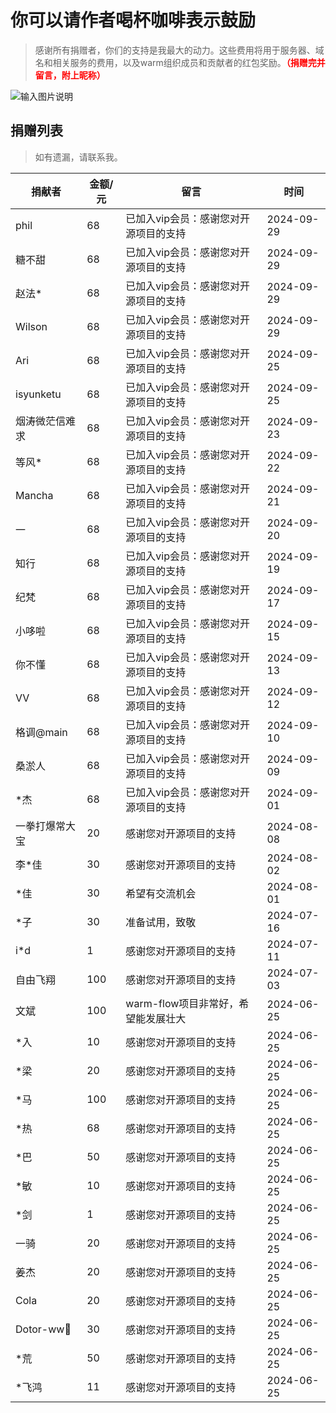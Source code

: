 # 你可以请作者喝杯咖啡表示鼓励
> 感谢所有捐赠者，你们的支持是我最大的动力。这些费用将用于服务器、域名和相关服务的费用，以及warm组织成员和贡献者的红包奖励。**<font color="red">（捐赠完并留言，附上昵称）</font>**

![输入图片说明](https://foruda.gitee.com/images/1697770422557390406/7efa04d6_2218307.png "屏幕截图")

## 捐赠列表

> 如有遗漏，请联系我。


| **捐献者**    | **金额/元** | **留言**                 | **时间**     |
|------------|----------|------------------------|------------|
| phil        | 68       | 已加入vip会员：感谢您对开源项目的支持   | 2024-09-29 |
| 糖不甜        | 68       | 已加入vip会员：感谢您对开源项目的支持   | 2024-09-29 |
| 赵法*        | 68       | 已加入vip会员：感谢您对开源项目的支持   | 2024-09-29 |
| Wilson       | 68       | 已加入vip会员：感谢您对开源项目的支持   | 2024-09-29 |
| Ari        | 68       | 已加入vip会员：感谢您对开源项目的支持   | 2024-09-25 |
| isyunketu       | 68       | 已加入vip会员：感谢您对开源项目的支持   | 2024-09-25 |
| 烟涛微茫信难求   | 68       | 已加入vip会员：感谢您对开源项目的支持   | 2024-09-23 |
| 等风*        | 68       | 已加入vip会员：感谢您对开源项目的支持   | 2024-09-22 |
| Mancha     | 68       | 已加入vip会员：感谢您对开源项目的支持  | 2024-09-21 |
| 一         | 68       | 已加入vip会员：感谢您对开源项目的支持  | 2024-09-20 |
| 知行         | 68       | 已加入vip会员：感谢您对开源项目的支持  | 2024-09-19 |
| 纪梵         | 68       | 已加入vip会员：感谢您对开源项目的支持  | 2024-09-17 |
| 小哆啦        | 68       | 已加入vip会员：感谢您对开源项目的支持  | 2024-09-15 |
| 你不懂        | 68       | 已加入vip会员：感谢您对开源项目的支持  | 2024-09-13 |
| VV         | 68       | 已加入vip会员：感谢您对开源项目的支持  | 2024-09-12 |
| 格调@main       | 68       | 已加入vip会员：感谢您对开源项目的支持  | 2024-09-10 |
| 桑淤人        | 68       | 已加入vip会员：感谢您对开源项目的支持  | 2024-09-09 |
| *杰         | 68       | 已加入vip会员：感谢您对开源项目的支持  | 2024-09-01 |
| 一拳打爆常大宝    | 20       | 感谢您对开源项目的支持            | 2024-08-08 |
| 李*佳        | 30       | 感谢您对开源项目的支持            | 2024-08-02 |
| *佳         | 30       | 希望有交流机会                | 2024-08-01 |
| *子         | 30       | 准备试用，致敬                | 2024-07-16 |
| i*d        | 1        | 感谢您对开源项目的支持            | 2024-07-11 |
| 自由飞翔       | 100      | 感谢您对开源项目的支持            | 2024-07-03 |
| 文斌         | 100      | warm-flow项目非常好，希望能发展壮大 | 2024-06-25 |
| *入         | 10       | 感谢您对开源项目的支持            | 2024-06-25 |
| *梁         | 20       | 感谢您对开源项目的支持            | 2024-06-25 |
| *马         | 100      | 感谢您对开源项目的支持            | 2024-06-25 |
| *热         | 68       | 感谢您对开源项目的支持            | 2024-06-25 |
| *巴         | 50       | 感谢您对开源项目的支持            | 2024-06-25 |
| *敏         | 10       | 感谢您对开源项目的支持            | 2024-06-25 |
| *剑         | 1        | 感谢您对开源项目的支持            | 2024-06-25 |
| 一骑         | 20       | 感谢您对开源项目的支持            | 2024-06-25 |
| 姜杰         | 20       | 感谢您对开源项目的支持            | 2024-06-25 |
| Cola       | 20       | 感谢您对开源项目的支持            | 2024-06-25 |
| Dotor-ww💪 | 30       | 感谢您对开源项目的支持            | 2024-06-25 |
| *荒         | 50       | 感谢您对开源项目的支持            | 2024-06-25 |
| *飞鸿        | 11       | 感谢您对开源项目的支持            | 2024-06-25 |
